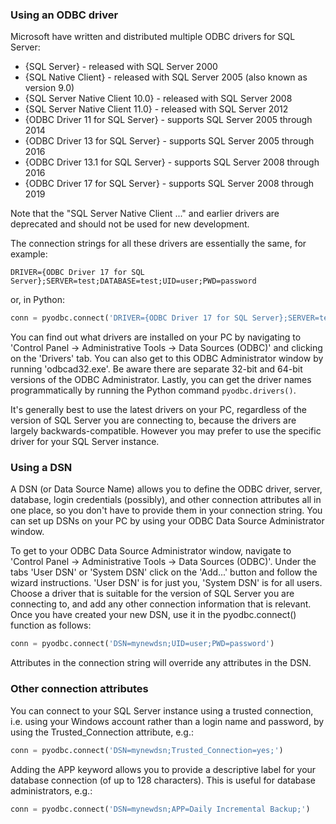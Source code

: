 ### Using an ODBC driver

Microsoft have written and distributed multiple ODBC drivers for SQL Server:

* {SQL Server} - released with SQL Server 2000
* {SQL Native Client} - released with SQL Server 2005 (also known as version 9.0)
* {SQL Server Native Client 10.0} - released with SQL Server 2008
* {SQL Server Native Client 11.0} - released with SQL Server 2012
* {ODBC Driver 11 for SQL Server} - supports SQL Server 2005 through 2014
* {ODBC Driver 13 for SQL Server} - supports SQL Server 2005 through 2016
* {ODBC Driver 13.1 for SQL Server} - supports SQL Server 2008 through 2016
* {ODBC Driver 17 for SQL Server} - supports SQL Server 2008 through 2019

Note that the "SQL Server Native Client ..." and earlier drivers are deprecated and should not be used for new development.

The connection strings for all these drivers are essentially the same, for example:
```
DRIVER={ODBC Driver 17 for SQL Server};SERVER=test;DATABASE=test;UID=user;PWD=password
```
or, in Python:
```python
conn = pyodbc.connect('DRIVER={ODBC Driver 17 for SQL Server};SERVER=test;DATABASE=test;UID=user;PWD=password')
```
You can find out what drivers are installed on your PC by navigating to 'Control Panel -> Administrative Tools -> Data Sources (ODBC)' and clicking on the 'Drivers' tab.  You can also get to this ODBC Administrator window by running 'odbcad32.exe'.  Be aware there are separate 32-bit and 64-bit versions of the ODBC Administrator.  Lastly, you can get the driver names programmatically by running the Python command `pyodbc.drivers()`.

It's generally best to use the latest drivers on your PC, regardless of the version of SQL Server you are connecting to, because the drivers are largely backwards-compatible.  However you may prefer to use the specific driver for your SQL Server instance.


### Using a DSN

A DSN (or Data Source Name) allows you to define the ODBC driver, server, database, login credentials (possibly), and other connection attributes all in one place, so you don't have to provide them in your connection string.  You can set up DSNs on your PC by using your ODBC Data Source Administrator window.

To get to your ODBC Data Source Administrator window, navigate to 'Control Panel -> Administrative Tools -> Data Sources (ODBC)'. Under the tabs 'User DSN' or 'System DSN' click on the 'Add...' button and follow the wizard instructions.  'User DSN' is for just you, 'System DSN' is for all users.  Choose a driver that is suitable for the version of SQL Server you are connecting to, and add any other connection information that is relevant.  Once you have created your new DSN, use it in the pyodbc.connect() function as follows:
```python
conn = pyodbc.connect('DSN=mynewdsn;UID=user;PWD=password')
```
Attributes in the connection string will override any attributes in the DSN.

### Other connection attributes
You can connect to your SQL Server instance using a trusted connection, i.e. using your Windows account rather than a login name and password, by using the Trusted_Connection attribute, e.g.:
```python
conn = pyodbc.connect('DSN=mynewdsn;Trusted_Connection=yes;')
```

Adding the APP keyword allows you to provide a descriptive label for your database connection (of up to 128 characters). 
 This is useful for database administrators, e.g.:
```python
conn = pyodbc.connect('DSN=mynewdsn;APP=Daily Incremental Backup;')
```